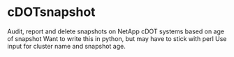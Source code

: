 # cDOTsnapshot
Audit, report and delete snapshots on NetApp cDOT systems based on age of snapshot
Want to write this in python, but may have to stick with perl
Use input for cluster name and snapshot age.

